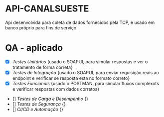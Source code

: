 # API-CANALSUESTE
Api desenvolvida para coleta de dados fornecidos pela TCP, e usado em banco próprio para fins de serviço.

# QA - aplicado

- [X] *Testes Unitários*                 {usado o SOAPUI, para simular respostas e ver o tratamento de forma correta}                
- [X] *Testes de Integração*             {usado o SOAPUI, para enviar requisição reais ao endpoint e verificar se resposta esta no formato correto}
- [X] *Testes Funcionais*                {usado o POSTMAN, para simular fluxos complexots e verificar respostas com dados corretos}
- [] *Testes de Carga e Desempenho*     {}
- [] *Testes de Segurança*              {}
- [] *CI/CD e Automação*                {}
